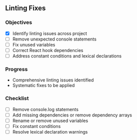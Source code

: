 ## Linting Fixes

### Objectives
- [x] Identify linting issues across project
- [ ] Remove unexpected console statements
- [ ] Fix unused variables
- [ ] Correct React hook dependencies
- [ ] Address constant conditions and lexical declarations

### Progress
- Comprehensive linting issues identified
- Systematic fixes to be applied

### Checklist
- [ ] Remove console.log statements
- [ ] Add missing dependencies or remove dependency arrays
- [ ] Rename or remove unused variables
- [ ] Fix constant conditions
- [ ] Resolve lexical declaration warnings
